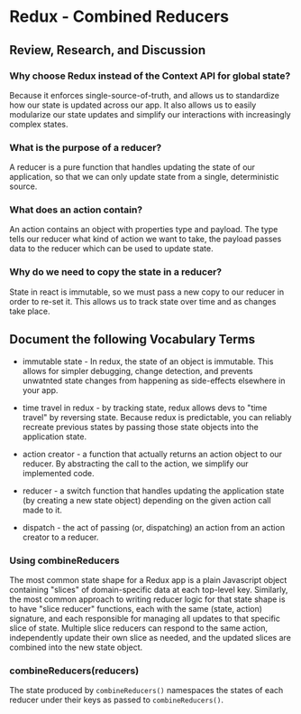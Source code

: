 # Redux - Combined Reducers
## Review, Research, and Discussion
### Why choose Redux instead of the Context API for global state?
Because it enforces single-source-of-truth, and allows us to standardize how our state is updated across our app. It also allows us to easily modularize our state updates and simplify our interactions with increasingly complex states.

### What is the purpose of a reducer?
A reducer is a pure function that handles updating the state of our application, so that we can only update state from a single, deterministic source.

### What does an action contain?
An action contains an object with properties type and payload. The type tells our reducer what kind of action we want to take, the payload passes data to the reducer which can be used to update state.

### Why do we need to copy the state in a reducer?
State in react is immutable, so we must pass a new copy to our reducer in order to re-set it. This allows us to track state over time and as changes take place.

## Document the following Vocabulary Terms
* immutable state - In redux, the state of an object is immutable. This allows for simpler debugging, change detection, and prevents unwatnted state changes from happening as side-effects elsewhere in your app.

* time travel in redux - by tracking state, redux allows devs to "time travel" by reversing state. Because redux is predictable, you can reliably recreate previous states by passing those state objects into the application state.

* action creator - a function that actually returns an action object to our reducer. By abstracting the call to the action, we simplify our implemented code.

* reducer - a switch function that handles updating the application state (by creating a new state object) depending on the given action call made to it.

* dispatch - the act of passing (or, dispatching) an action from an action creator to a reducer.

### Using combineReducers
The most common state shape for a Redux app is a plain Javascript object containing "slices" of domain-specific data at each top-level key. Similarly, the most common approach to writing reducer logic for that state shape is to have "slice reducer" functions, each with the same (state, action) signature, and each responsible for managing all updates to that specific slice of state. Multiple slice reducers can respond to the same action, independently update their own slice as needed, and the updated slices are combined into the new state object.

### combineReducers(reducers)
The state produced by `combineReducers()` namespaces the states of each reducer under their keys as passed to `combineReducers()`.
